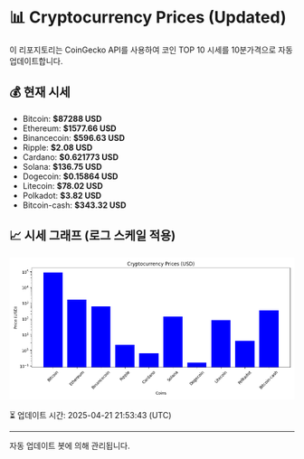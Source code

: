 
# 📊 Cryptocurrency Prices (Updated)

이 리포지토리는 CoinGecko API를 사용하여 코인 TOP 10 시세를 10분가격으로 자동 업데이트합니다.

## 💰 현재 시세
- Bitcoin: **$87288 USD**
- Ethereum: **$1577.66 USD**
- Binancecoin: **$596.63 USD**
- Ripple: **$2.08 USD**
- Cardano: **$0.621773 USD**
- Solana: **$136.75 USD**
- Dogecoin: **$0.15864 USD**
- Litecoin: **$78.02 USD**
- Polkadot: **$3.82 USD**
- Bitcoin-cash: **$343.32 USD**

## 📈 시세 그래프 (로그 스케일 적용)
![Crypto Prices](crypto_prices.png)

⏳ 업데이트 시간: 2025-04-21 21:53:43 (UTC)

---
자동 업데이트 봇에 의해 관리됩니다.
